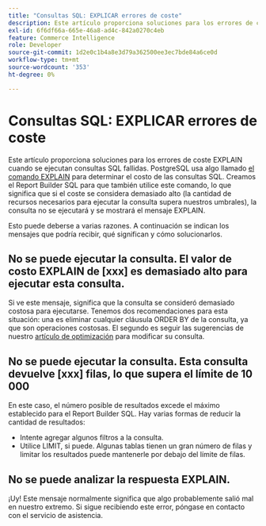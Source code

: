 ```yaml
---
title: "Consultas SQL: EXPLICAR errores de coste"
description: Este artículo proporciona soluciones para los errores de coste EXPLAIN cuando se ejecutan consultas SQL fallidas. PostgreSQL utiliza algo llamado [el comando EXPLAIN](https://www.postgresql.org/docs/9.5/static/using-explain.html) para determinar el coste de las consultas SQL. Creamos el Report Builder SQL para que también utilice este comando, lo que significa que si el coste se considera demasiado alto (la cantidad de recursos necesarios para ejecutar la consulta supera nuestros umbrales), la consulta no se ejecutará y se mostrará el mensaje EXPLAIN.
exl-id: 6f6df66a-665e-46a8-ad4c-842a0270c4eb
feature: Commerce Intelligence
role: Developer
source-git-commit: 1d2e0c1b4a8e3d79a362500ee3ec7bde84a6ce0d
workflow-type: tm+mt
source-wordcount: '353'
ht-degree: 0%

---
```


# Consultas SQL: EXPLICAR errores de coste

Este artículo proporciona soluciones para los errores de coste EXPLAIN cuando se ejecutan consultas SQL fallidas. PostgreSQL usa algo llamado [el comando EXPLAIN](https://www.postgresql.org/docs/9.5/static/using-explain.html) para determinar el costo de las consultas SQL. Creamos el Report Builder SQL para que también utilice este comando, lo que significa que si el coste se considera demasiado alto (la cantidad de recursos necesarios para ejecutar la consulta supera nuestros umbrales), la consulta no se ejecutará y se mostrará el mensaje EXPLAIN.

Esto puede deberse a varias razones. A continuación se indican los mensajes que podría recibir, qué significan y cómo solucionarlos.

## No se puede ejecutar la consulta. El valor de costo EXPLAIN de \[xxx\] es demasiado alto para ejecutar esta consulta.

Si ve este mensaje, significa que la consulta se consideró demasiado costosa para ejecutarse. Tenemos dos recomendaciones para esta situación: una es eliminar cualquier cláusula ORDER BY de la consulta, ya que son operaciones costosas. El segundo es seguir las sugerencias de nuestro [artículo de optimización](https://experienceleague.adobe.com/docs/commerce-business-intelligence/mbi/best-practices/data/optimizing-your-sql-queries.html?lang=es) para modificar su consulta.

## No se puede ejecutar la consulta. Esta consulta devuelve \[xxx\] filas, lo que supera el límite de 10 000

En este caso, el número posible de resultados excede el máximo establecido para el Report Builder SQL. Hay varias formas de reducir la cantidad de resultados:

* Intente agregar algunos filtros a la consulta.
* Utilice LIMIT, si puede. Algunas tablas tienen un gran número de filas y limitar los resultados puede mantenerle por debajo del límite de filas.

## No se puede analizar la respuesta EXPLAIN.

¡Uy! Este mensaje normalmente significa que algo probablemente salió mal en nuestro extremo. Si sigue recibiendo este error, póngase en contacto con el servicio de asistencia.
